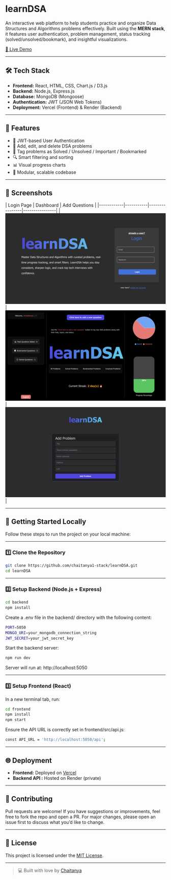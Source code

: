 # learnDSA

An interactive web platform to help students practice and organize Data Structures and Algorithms problems effectively. Built using the **MERN stack**, it features user authentication, problem management, status tracking (solved/unsolved/bookmark), and insightful visualizations.

[🚀 Live Demo](https://learn-dsa-six.vercel.app)

---

## 🛠️ Tech Stack

- **Frontend:** React, HTML, CSS, Chart.js / D3.js
- **Backend:** Node.js, Express.js
- **Database:** MongoDB (Mongoose)
- **Authentication:** JWT (JSON Web Tokens)
- **Deployment:** Vercel (Frontend) & Render (Backend)

---

## 🔑 Features

- 👤 JWT-based User Authentication  
- 📌 Add, edit, and delete DSA problems  
- 🧠 Tag problems as Solved / Unsolved / Important / Bookmarked  
- 🔍 Smart filtering and sorting  
- 📊 Visual progress charts  
- 🧱 Modular, scalable codebase  

---

## 📸 Screenshots

| Login Page | Dashboard | Add Questions |
|------------|-----------|----------------|----------------|
| ![Login](loginPage.png) | ![Dashboard](dashboardPage.png) | ![Add](addQuestionsPage.png) | 

---

## 🚀 Getting Started Locally

Follow these steps to run the project on your local machine:

---

### 1️⃣ Clone the Repository

```bash
git clone https://github.com/chaitanya1-stack/learnDSA.git
cd learnDSA
```

---

### 2️⃣ Setup Backend (Node.js + Express)

```bash
cd backend
npm install
```


Create a .env file in the backend/ directory with the following content:

```bash
PORT=5050
MONGO_URI=your_mongodb_connection_string
JWT_SECRET=your_jwt_secret_key
```

Start the backend server:

```bash
npm run dev
```
Server will run at: http://localhost:5050

---

### 3️⃣ Setup Frontend (React)

In a new terminal tab, run:

```bash
cd frontend
npm install
npm start
```

Ensure the API URL is correctly set in frontend/src/api.js:
```bash
const API_URL = 'http://localhost:5050/api';
```

---

## 🌐 Deployment

- **Frontend:** Deployed on [Vercel](https://learn-dsa-six.vercel.app)
- **Backend API :** Hosted on Render (private)

---

## 🤝 Contributing

Pull requests are welcome! If you have suggestions or improvements, feel free to fork the repo and open a PR. For major changes, please open an issue first to discuss what you’d like to change.

---

## 📄 License

This project is licensed under the [MIT License](LICENSE).

---

> 💻 Built with love by [Chaitanya](https://github.com/chaitanya1-stack)





